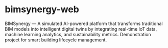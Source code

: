 # bimsynergy-web
BIMSynergy — A simulated AI-powered platform that transforms traditional BIM models into intelligent digital twins by integrating real-time IoT data, machine learning analytics, and sustainability metrics. Demonstration project for smart building lifecycle management.
